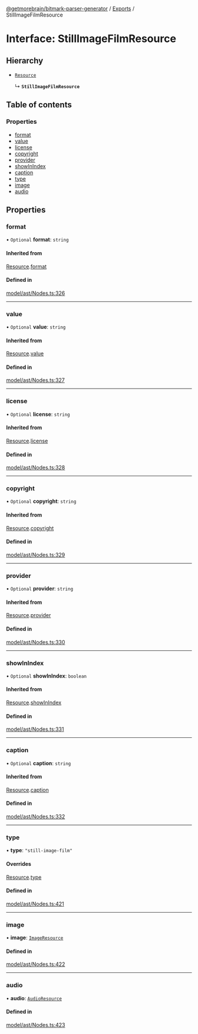 [@getmorebrain/bitmark-parser-generator](../API.md) / [Exports](../modules.md) / StillImageFilmResource

# Interface: StillImageFilmResource

## Hierarchy

- [`Resource`](Resource.md)

  ↳ **`StillImageFilmResource`**

## Table of contents

### Properties

- [format](StillImageFilmResource.md#format)
- [value](StillImageFilmResource.md#value)
- [license](StillImageFilmResource.md#license)
- [copyright](StillImageFilmResource.md#copyright)
- [provider](StillImageFilmResource.md#provider)
- [showInIndex](StillImageFilmResource.md#showInIndex)
- [caption](StillImageFilmResource.md#caption)
- [type](StillImageFilmResource.md#type)
- [image](StillImageFilmResource.md#image)
- [audio](StillImageFilmResource.md#audio)

## Properties

### format

• `Optional` **format**: `string`

#### Inherited from

[Resource](Resource.md).[format](Resource.md#format)

#### Defined in

[model/ast/Nodes.ts:326](https://github.com/getMoreBrain/bitmark-parser-generator/blob/9ddf9e2/src/model/ast/Nodes.ts#L326)

___

### value

• `Optional` **value**: `string`

#### Inherited from

[Resource](Resource.md).[value](Resource.md#value)

#### Defined in

[model/ast/Nodes.ts:327](https://github.com/getMoreBrain/bitmark-parser-generator/blob/9ddf9e2/src/model/ast/Nodes.ts#L327)

___

### license

• `Optional` **license**: `string`

#### Inherited from

[Resource](Resource.md).[license](Resource.md#license)

#### Defined in

[model/ast/Nodes.ts:328](https://github.com/getMoreBrain/bitmark-parser-generator/blob/9ddf9e2/src/model/ast/Nodes.ts#L328)

___

### copyright

• `Optional` **copyright**: `string`

#### Inherited from

[Resource](Resource.md).[copyright](Resource.md#copyright)

#### Defined in

[model/ast/Nodes.ts:329](https://github.com/getMoreBrain/bitmark-parser-generator/blob/9ddf9e2/src/model/ast/Nodes.ts#L329)

___

### provider

• `Optional` **provider**: `string`

#### Inherited from

[Resource](Resource.md).[provider](Resource.md#provider)

#### Defined in

[model/ast/Nodes.ts:330](https://github.com/getMoreBrain/bitmark-parser-generator/blob/9ddf9e2/src/model/ast/Nodes.ts#L330)

___

### showInIndex

• `Optional` **showInIndex**: `boolean`

#### Inherited from

[Resource](Resource.md).[showInIndex](Resource.md#showInIndex)

#### Defined in

[model/ast/Nodes.ts:331](https://github.com/getMoreBrain/bitmark-parser-generator/blob/9ddf9e2/src/model/ast/Nodes.ts#L331)

___

### caption

• `Optional` **caption**: `string`

#### Inherited from

[Resource](Resource.md).[caption](Resource.md#caption)

#### Defined in

[model/ast/Nodes.ts:332](https://github.com/getMoreBrain/bitmark-parser-generator/blob/9ddf9e2/src/model/ast/Nodes.ts#L332)

___

### type

• **type**: ``"still-image-film"``

#### Overrides

[Resource](Resource.md).[type](Resource.md#type)

#### Defined in

[model/ast/Nodes.ts:421](https://github.com/getMoreBrain/bitmark-parser-generator/blob/9ddf9e2/src/model/ast/Nodes.ts#L421)

___

### image

• **image**: [`ImageResource`](ImageResource.md)

#### Defined in

[model/ast/Nodes.ts:422](https://github.com/getMoreBrain/bitmark-parser-generator/blob/9ddf9e2/src/model/ast/Nodes.ts#L422)

___

### audio

• **audio**: [`AudioResource`](AudioResource.md)

#### Defined in

[model/ast/Nodes.ts:423](https://github.com/getMoreBrain/bitmark-parser-generator/blob/9ddf9e2/src/model/ast/Nodes.ts#L423)

